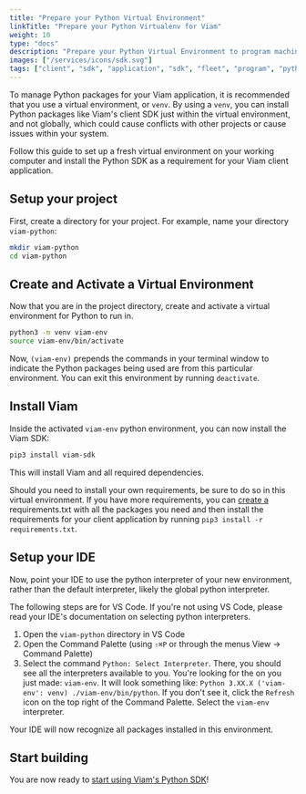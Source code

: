```yaml
---
title: "Prepare your Python Virtual Environment"
linkTitle: "Prepare your Python Virtualenv for Viam"
weight: 10
type: "docs"
description: "Prepare your Python Virtual Environment to program machines with the Python SDK."
images: ["/services/icons/sdk.svg"]
tags: ["client", "sdk", "application", "sdk", "fleet", "program", "python", "venv"]
---
```


To manage Python packages for your Viam application, it is recommended that you use a virtual environment, or `venv`.
By using a `venv`, you can install Python packages like Viam's client SDK just within the virtual environment, and not globally, which could cause conflicts with other projects or cause issues within your system.

Follow this guide to set up a fresh virtual environment on your working computer and install the Python SDK as a requirement for your Viam client application.

## Setup your project

First, create a directory for your project.
For example, name your directory `viam-python`:

```sh {class="command-line" data-prompt="$"}
mkdir viam-python
cd viam-python
```

## Create and Activate a Virtual Environment

Now that you are in the project directory, create and activate a virtual environment for Python to run in.

```bash
python3 -m venv viam-env
source viam-env/bin/activate
```

Now, `(viam-env)` prepends the commands in your terminal window to indicate the Python packages being used are from this particular environment.
You can exit this environment by running `deactivate`.

## Install Viam

Inside the activated `viam-env` python environment, you can now install the Viam SDK:

```bash
pip3 install viam-sdk
```

This will install Viam and all required dependencies.

Should you need to install your own requirements, be sure to do so in this virtual environment.
If you have more requirements, you can [create a](https://openclassrooms.com/en/courses/6900846-set-up-a-python-environment/6990546-manage-virtual-environments-using-requirements-files) <file>requirements.txt</file> with all the packages you need and then install the requirements for your client application by running `pip3 install -r requirements.txt`.

## Setup your IDE

Now, point your IDE to use the python interpreter of your new environment, rather than the default interpreter, likely the global python interpreter.

The following steps are for VS Code.
If you're not using VS Code, please read your IDE's documentation on selecting python interpreters.

1. Open the `viam-python` directory in VS Code
1. Open the Command Palette (using `⇧⌘P` or through the menus View -> Command Palette)
1. Select the command `Python: Select Interpreter`.
There, you should see all the interpreters available to you.
You're looking for the on you just made: `viam-env`.
It will look something like: `Python 3.XX.X ('viam-env': venv) ./viam-env/bin/python`.
If you don't see it, click the `Refresh` icon on the top right of the Command Palette.
Select the `viam-env` interpreter.

Your IDE will now recognize all packages installed in this environment.

## Start building

You are now ready to [start using Viam's Python SDK](/program/)!
